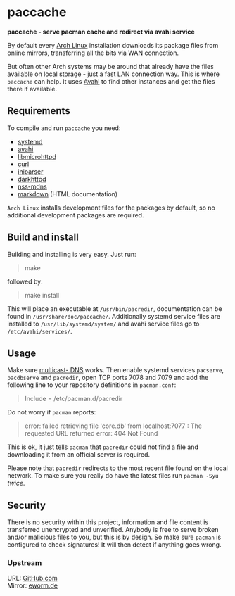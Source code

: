 paccache
========

**paccache - serve pacman cache and redirect via avahi service**

By default every [Arch Linux](https://www.archlinux.org/) installation
downloads its package files from online mirrors, transferring all the
bits via WAN connection.

But often other Arch systems may be around that already have the files
available on local storage - just a fast LAN connection way. This is
where `paccache` can help. It uses [Avahi](http://avahi.org/) to find
other instances and get the files there if available.

Requirements
------------

To compile and run `paccache` you need:

* [systemd](https://www.github.com/systemd/systemd)
* [avahi](http://avahi.org/)
* [libmicrohttpd](http://www.gnu.org/software/libmicrohttpd/)
* [curl](http://curl.haxx.se/)
* [iniparser](http://ndevilla.free.fr/iniparser/)
* [darkhttpd](http://dmr.ath.cx/net/darkhttpd/)
* [nss-mdns](http://0pointer.de/lennart/projects/nss-mdns/)
* [markdown](http://daringfireball.net/projects/markdown/) (HTML documentation)

`Arch Linux` installs development files for the packages by default, so
no additional development packages are required.

Build and install
-----------------

Building and installing is very easy. Just run:

> make

followed by:

> make install

This will place an executable at `/usr/bin/pacredir`,
documentation can be found in `/usr/share/doc/paccache/`.
Additionally systemd service files are installed to
`/usr/lib/systemd/system/` and avahi service files go to
`/etc/avahi/services/`.

Usage
-----

Make sure [multicast-
DNS](https://wiki.archlinux.org/index.php/Avahi#Hostname_resolution)
works. Then enable systemd services `pacserve`, `pacdbserve` and
`pacredir`, open TCP ports 7078 and 7079 and add the following line to
your repository definitions in `pacman.conf`:

> Include = /etc/pacman.d/pacredir

Do not worry if `pacman` reports:

> error: failed retrieving file 'core.db' from localhost:7077 : The
> requested URL returned error: 404 Not Found

This is ok, it just tells `pacman` that `pacredir` could not find a file
and downloading it from an official server is required.

Please note that `pacredir` redirects to the most recent file found on
the local network. To make sure you really do have the latest files run
`pacman -Syu` *twice*.

Security
--------

There is no security within this project, information and file content
is transferred unencrypted and unverified. Anybody is free to serve
broken and/or malicious files to you, but this is by design. So make
sure `pacman` is configured to check signatures! It will then detect if
anything goes wrong.

### Upstream

URL: [GitHub.com](https://github.com/eworm-de/paccache)  
Mirror: [eworm.de](https://git.eworm.de/cgit.cgi/paccache/)
